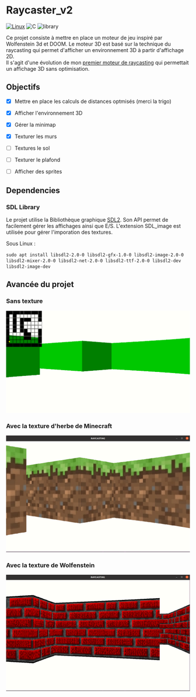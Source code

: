 # Raycaster_v2

[![Linux](https://svgshare.com/i/Zhy.svg)](https://svgshare.com/i/Zhy.svg)
![C](https://img.shields.io/badge/language-C-blue)
![library](https://img.shields.io/badge/Library-SDL-red)

Ce projet consiste à mettre en place un moteur de jeu inspiré par Wolfenstein 3d et DOOM.
Le moteur 3D est basé sur la technique du raycasting qui permet d'afficher un environnement 3D à partir d'affichage 2D.
<br>
Il s'agit d'une évolution de mon [premier moteur de raycasting](https://github.com/Rudiio/Raycaster.git) qui permettait un affichage 3D sans optimisation.


## Objectifs

- [x] Mettre en place les calculs de distances optmisés (merci la trigo)
- [x] Afficher l'environnement 3D
- [x] Gérer la minimap
- [x] Texturer les murs
- [ ] Textures le sol
- [ ] Texturer le plafond
- [ ] Afficher des sprites


## Dependencies

### SDL Library
Le projet utilise la Bibliothèque graphique [SDL2](https://www.libsdl.org/download-2.0.php).
Son API permet de facilement gérer les affichages ainsi que E/S.
L'extension SDL_image est utilisée pour gérer l'imporation des textures.

Sous Linux : 

```
sudo apt install libsdl2-2.0-0 libsdl2-gfx-1.0-0 libsdl2-image-2.0-0 libsdl2-mixer-2.0-0 libsdl2-net-2.0-0 libsdl2-ttf-2.0-0 libsdl2-dev libsdl2-image-dev
```

## Avancée du projet<br>

### Sans texture
![actual_state](./states//actual_state.png)

### Avec la texture d'herbe de Minecraft
![actual_state](./states/state2.png)

### Avec la texture de Wolfenstein
![actual_state](./states/state3.png)
